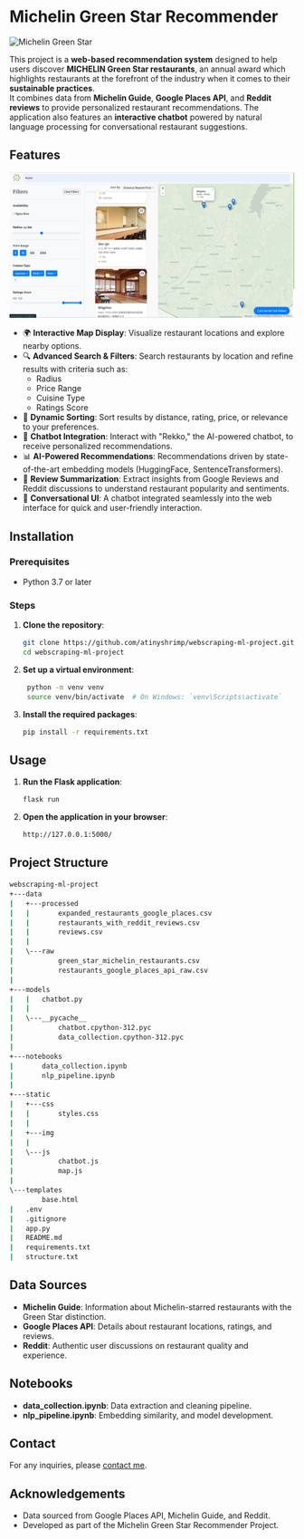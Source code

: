 # Michelin Green Star Recommender

![Michelin Green Star](https://d3h1lg3ksw6i6b.cloudfront.net/media/image/2022/10/11/31d3d763e68745dca54c19db6978db5f_Green-Star-hero-image.jpg)

This project is a **web-based recommendation system** designed to help users discover **MICHELIN Green Star restaurants**, an annual award which highlights restaurants at the forefront of the industry when it comes to their **sustainable practices**.\
It combines data from **Michelin Guide**, **Google Places API**, and **Reddit reviews** to provide personalized restaurant recommendations. The application also features an **interactive chatbot** powered by natural language processing for conversational restaurant suggestions.

## Features

![Landing page](static/img/landing_page.png)

- 🌍 **Interactive Map Display**: Visualize restaurant locations and explore nearby options.
- 🔍 **Advanced Search & Filters**: Search restaurants by location and refine results with criteria such as:
  - Radius
  - Price Range
  - Cuisine Type
  - Ratings Score
- 🎯 **Dynamic Sorting**: Sort results by distance, rating, price, or relevance to your preferences.
- 🤖 **Chatbot Integration**: Interact with "Rekko," the AI-powered chatbot, to receive personalized recommendations.
- 📊 **AI-Powered Recommendations**: Recommendations driven by state-of-the-art embedding models (HuggingFace, SentenceTransformers).
- 🧾 **Review Summarization**: Extract insights from Google Reviews and Reddit discussions to understand restaurant popularity and sentiments.
- 💬 **Conversational UI**: A chatbot integrated seamlessly into the web interface for quick and user-friendly interaction.

## Installation

### Prerequisites

- Python 3.7 or later

### Steps

1. **Clone the repository**:

   ```sh
   git clone https://github.com/atinyshrimp/webscraping-ml-project.git
   cd webscraping-ml-project
   ```

2. **Set up a virtual environment**:

   ```sh
    python -m venv venv
    source venv/bin/activate  # On Windows: `venv\Scripts\activate`
   ```

3. **Install the required packages**:

   ```sh
   pip install -r requirements.txt
   ```

## Usage

1. **Run the Flask application**:

   ```sh
   flask run
   ```

2. **Open the application in your browser**:
   ```
   http://127.0.0.1:5000/
   ```

## Project Structure

```bash
webscraping-ml-project
+---data
|   +---processed
|   |       expanded_restaurants_google_places.csv
|   |       restaurants_with_reddit_reviews.csv
|   |       reviews.csv
|   |
|   \---raw
|           green_star_michelin_restaurants.csv
|           restaurants_google_places_api_raw.csv
|
+---models
|   |   chatbot.py
|   |
|   \---__pycache__
|           chatbot.cpython-312.pyc
|           data_collection.cpython-312.pyc
|
+---notebooks
|       data_collection.ipynb
|       nlp_pipeline.ipynb
|
+---static
|   +---css
|   |       styles.css
|   |
|   +---img
|   |
|   \---js
|           chatbot.js
|           map.js
|
\---templates
        base.html
|   .env
|   .gitignore
|   app.py
|   README.md
|   requirements.txt
|   structure.txt
```

## Data Sources

- **Michelin Guide**: Information about Michelin-starred restaurants with the Green Star distinction.
- **Google Places API**: Details about restaurant locations, ratings, and reviews.
- **Reddit**: Authentic user discussions on restaurant quality and experience.

## Notebooks

- **data_collection.ipynb**: Data extraction and cleaning pipeline.
- **nlp_pipeline.ipynb**: Embedding similarity, and model development.

## Contact

For any inquiries, please [contact me](mailto:joyce.lapilus@gmail.com).

## Acknowledgements

- Data sourced from Google Places API, Michelin Guide, and Reddit.
- Developed as part of the Michelin Green Star Recommender Project.

